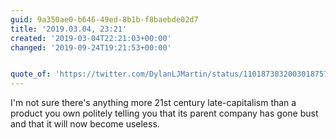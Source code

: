 ```yaml
---
guid: 9a350ae0-b646-49ed-8b1b-f8baebde02d7
title: '2019.03.04, 23:21'
created: '2019-03-04T22:21:03+00:00'
changed: '2019-09-24T19:21:53+00:00'


quote_of: 'https://twitter.com/DylanLJMartin/status/1101873832003018757'
---
```


I'm not sure there's anything more 21st century late-capitalism than a product you own politely telling you that its parent company has gone bust and that it will now become useless.
